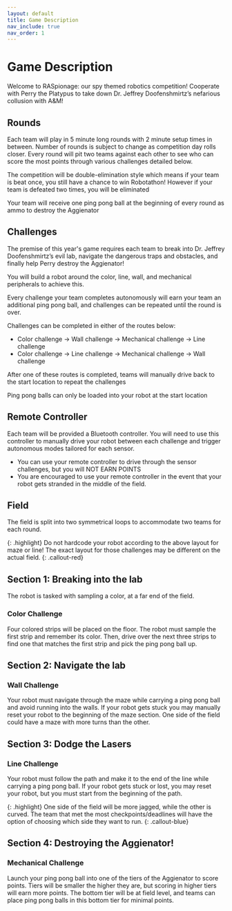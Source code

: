 ```yaml
---
layout: default
title: Game Description
nav_include: true
nav_order: 1
---
```


# Game Description

Welcome to RASpionage: our spy themed robotics competition! Cooperate with Perry the Platypus to take down Dr. Jeffrey Doofenshmirtz’s nefarious collusion with A&M!

## Rounds
Each team will play in 5 minute long rounds with 2 minute setup times in between. Number of rounds is subject to change as competition day rolls closer. Every round will pit two teams against each other to see who can score the most points through various challenges detailed below.

The competition will be double-elimination style which means if your team is beat once, you still have a chance to win Robotathon! However if your team is defeated two times, you will be eliminated

Your team will receive one ping pong ball at the beginning of every round as ammo to destroy the Aggienator

<!-- TODO include image of map and have it in its own subcategory -->

## Challenges

The premise of this year's game requires each team to break into Dr. Jeffrey Doofenshmirtz’s evil lab, navigate the dangerous traps and obstacles, and finally help Perry destroy the Aggienator! 

You will build a robot around the color, line, wall, and mechanical peripherals to achieve this.

Every challenge your team completes autonomously will earn your team an additional ping pong ball, and challenges can be repeated until the round is over. 

Challenges can be completed in either of the routes below:
* Color challenge -> Wall challenge -> Mechanical challenge -> Line challenge
* Color challenge -> Line challenge -> Mechanical challenge -> Wall challenge

After one of these routes is completed, teams will manually drive back to the start location to repeat the challenges

Ping pong balls can only be loaded into your robot at the start location



## Remote Controller
Each team will be provided a Bluetooth controller. You will need to use this controller to manually drive your robot between each challenge and trigger autonomous modes tailored for each sensor.
* You can use your remote controller to drive through the sensor challenges, but you will NOT EARN POINTS
* You are encouraged to use your remote controller in the event that your robot gets stranded in the middle of the field.

## Field
The field is split into two symmetrical loops to accommodate two teams for each round.

<!-- Teams will start on opposing corners of the field as shown below: -->

<!-- TODO replace this map with better one
<img src="{{ '/_assets/images/replace_this_map_with_better_one.png' | prepend: site.baseurl }}" alt="map :("> -->

{: .highlight}
Do not hardcode your robot according to the above layout for maze or line! The exact layout for those challenges may be different on the actual field.
{: .callout-red}

## Section 1: Breaking into the lab

The robot is tasked with sampling a color, at a far end of the field. 

### Color Challenge
Four colored strips will be placed on the floor. The robot must sample the first strip and remember its color.
Then, drive over the next three strips to find one that matches the first strip and pick the ping pong ball up.



## Section 2: Navigate the lab

### Wall Challenge
Your robot must navigate through the maze while carrying a ping pong ball and avoid running into the walls.
If your robot gets stuck you may manually reset your robot to the beginning of the maze section.
One side of the field could have a maze with more turns than the other. 



## Section 3: Dodge the Lasers

### Line Challenge
Your robot must follow the path and make it to the end of the line while carrying a ping pong ball.
If your robot gets stuck or lost, you may reset your robot, but you must start from the beginning of the path.


{: .highlight}
One side of the field will be more jagged, while the other is curved. The team that met the most checkpoints/deadlines will have the option of choosing which side they want to run.
{: .callout-blue}

## Section 4: Destroying the Aggienator!

### Mechanical Challenge
Launch your ping pong ball into one of the tiers of the Aggienator to score points.
Tiers will be smaller the higher they are, but scoring in higher tiers will earn more points.
The bottom tier will be at field level, and teams can place ping pong balls in this bottom tier for minimal points.